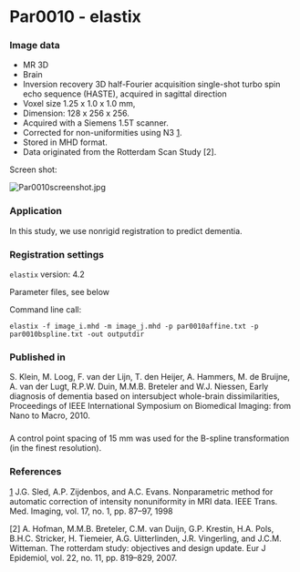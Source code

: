# Par0010 - elastix

###  Image data

* MR 3D
* Brain
* Inversion recovery 3D half-Fourier acquisition single-shot turbo spin echo sequence (HASTE), acquired in sagittal direction
* Voxel size 1.25 x 1.0 x 1.0 mm,
* Dimension: 128 x 256 x 256.
* Acquired with a Siemens 1.5T scanner.
* Corrected for non-uniformities using N3 [1].
* Stored in MHD format.
* Data originated from the Rotterdam Scan Study [2].

Screen shot:

![Par0010screenshot.jpg][1]

###  Application

In this study, we use nonrigid registration to predict dementia.

###  Registration settings

`elastix` version: 4.2

Parameter files, see below

Command line call:


    elastix -f image_i.mhd -m image_j.mhd -p par0010affine.txt -p par0010bspline.txt -out outputdir


###  Published in

S. Klein, M. Loog, F. van der Lijn, T. den Heijer, A. Hammers, M. de Bruijne, A. van der Lugt, R.P.W. Duin, M.M.B. Breteler and W.J. Niessen, Early diagnosis of dementia based on intersubject whole-brain dissimilarities, Proceedings of IEEE International Symposium on Biomedical Imaging: from Nano to Macro, 2010.

###

A control point spacing of 15 mm was used for the B-spline transformation (in the finest resolution).

###  References

[1] J.G. Sled, A.P. Zijdenbos, and A.C. Evans. Nonparametric method for automatic correction of intensity nonuniformity in MRI data. IEEE Trans. Med. Imaging, vol. 17, no. 1, pp. 87–97, 1998

[2] A. Hofman, M.M.B. Breteler, C.M. van Duijn, G.P. Krestin, H.A. Pols, B.H.C. Stricker, H. Tiemeier, A.G. Uitterlinden, J.R. Vingerling, and J.C.M. Witteman. The rotterdam study: objectives and design update. Eur J Epidemiol, vol. 22, no. 11, pp. 819–829, 2007.

[1]: http://elastix.bigr.nl/wiki/images/thumb/8/8a/Par0010screenshot.jpg/394px-Par0010screenshot.jpg
